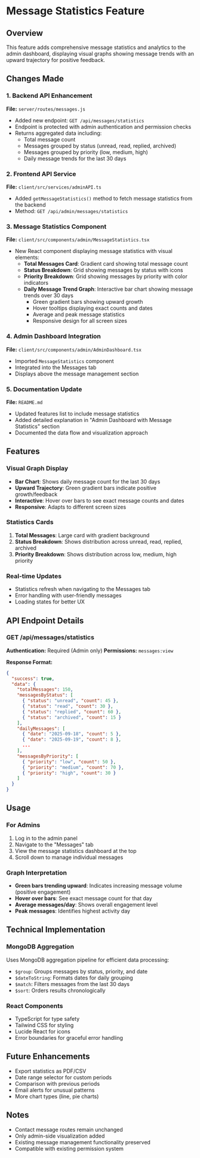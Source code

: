 # Message Statistics Feature

## Overview
This feature adds comprehensive message statistics and analytics to the admin dashboard, displaying visual graphs showing message trends with an upward trajectory for positive feedback.

## Changes Made

### 1. Backend API Enhancement
**File:** `server/routes/messages.js`
- Added new endpoint: `GET /api/messages/statistics`
- Endpoint is protected with admin authentication and permission checks
- Returns aggregated data including:
  - Total message count
  - Messages grouped by status (unread, read, replied, archived)
  - Messages grouped by priority (low, medium, high)
  - Daily message trends for the last 30 days

### 2. Frontend API Service
**File:** `client/src/services/adminAPI.ts`
- Added `getMessageStatistics()` method to fetch message statistics from the backend
- Method: `GET /api/admin/messages/statistics`

### 3. Message Statistics Component
**File:** `client/src/components/admin/MessageStatistics.tsx`
- New React component displaying message statistics with visual elements:
  - **Total Messages Card**: Gradient card showing total message count
  - **Status Breakdown**: Grid showing messages by status with icons
  - **Priority Breakdown**: Grid showing messages by priority with color indicators
  - **Daily Message Trend Graph**: Interactive bar chart showing message trends over 30 days
    - Green gradient bars showing upward growth
    - Hover tooltips displaying exact counts and dates
    - Average and peak message statistics
    - Responsive design for all screen sizes

### 4. Admin Dashboard Integration
**File:** `client/src/components/admin/AdminDashboard.tsx`
- Imported `MessageStatistics` component
- Integrated into the Messages tab
- Displays above the message management section

### 5. Documentation Update
**File:** `README.md`
- Updated features list to include message statistics
- Added detailed explanation in "Admin Dashboard with Message Statistics" section
- Documented the data flow and visualization approach

## Features

### Visual Graph Display
- **Bar Chart**: Shows daily message count for the last 30 days
- **Upward Trajectory**: Green gradient bars indicate positive growth/feedback
- **Interactive**: Hover over bars to see exact message counts and dates
- **Responsive**: Adapts to different screen sizes

### Statistics Cards
1. **Total Messages**: Large card with gradient background
2. **Status Breakdown**: Shows distribution across unread, read, replied, archived
3. **Priority Breakdown**: Shows distribution across low, medium, high priority

### Real-time Updates
- Statistics refresh when navigating to the Messages tab
- Error handling with user-friendly messages
- Loading states for better UX

## API Endpoint Details

### GET /api/messages/statistics
**Authentication:** Required (Admin only)
**Permissions:** `messages:view`

**Response Format:**
```json
{
  "success": true,
  "data": {
    "totalMessages": 150,
    "messagesByStatus": [
      { "status": "unread", "count": 45 },
      { "status": "read", "count": 30 },
      { "status": "replied", "count": 60 },
      { "status": "archived", "count": 15 }
    ],
    "dailyMessages": [
      { "date": "2025-09-18", "count": 5 },
      { "date": "2025-09-19", "count": 8 },
      ...
    ],
    "messagesByPriority": [
      { "priority": "low", "count": 50 },
      { "priority": "medium", "count": 70 },
      { "priority": "high", "count": 30 }
    ]
  }
}
```

## Usage

### For Admins
1. Log in to the admin panel
2. Navigate to the "Messages" tab
3. View the message statistics dashboard at the top
4. Scroll down to manage individual messages

### Graph Interpretation
- **Green bars trending upward**: Indicates increasing message volume (positive engagement)
- **Hover over bars**: See exact message count for that day
- **Average messages/day**: Shows overall engagement level
- **Peak messages**: Identifies highest activity day

## Technical Implementation

### MongoDB Aggregation
Uses MongoDB aggregation pipeline for efficient data processing:
- `$group`: Groups messages by status, priority, and date
- `$dateToString`: Formats dates for daily grouping
- `$match`: Filters messages from the last 30 days
- `$sort`: Orders results chronologically

### React Components
- TypeScript for type safety
- Tailwind CSS for styling
- Lucide React for icons
- Error boundaries for graceful error handling

## Future Enhancements
- Export statistics as PDF/CSV
- Date range selector for custom periods
- Comparison with previous periods
- Email alerts for unusual patterns
- More chart types (line, pie charts)

## Notes
- Contact message routes remain unchanged
- Only admin-side visualization added
- Existing message management functionality preserved
- Compatible with existing permission system
